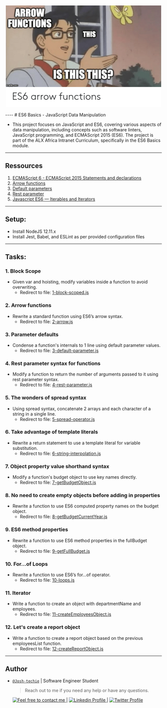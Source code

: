 <p align="center">
<img src ="../Assets/ES6_Basic.png">
</p>
----
# ES6 Basics - JavaScript Data Manipulation

- This project focuses on JavaScript and ES6, covering various aspects of data manipulation, including concepts such as software linters, JavaScript programming, and ECMAScript 2015 (ES6). The project is part of the ALX Africa Intranet Curriculum, specifically in the ES6 Basics module.

---

## Ressources

1. [ECMAScript 6 - ECMAScript 2015 Statements and declarations](https://262.ecma-international.org/6.0/#sec-statements)
2. [Arrow functions](https://developer.mozilla.org/en-US/docs/Web/JavaScript/Reference/Functions/Arrow_functions)
3. [Default parameters](https://developer.mozilla.org/en-US/docs/Web/JavaScript/Reference/Functions/Default_parameters)
4. [Rest parameter](https://developer.mozilla.org/en-US/docs/Web/JavaScript/Reference/Functions/rest_parameters)
5. [Javascript ES6 — Iterables and Iterators](https://developer.mozilla.org/en-US/docs/Web/JavaScript/Reference/Iteration_protocols)

---

## Setup:

- Install NodeJS 12.11.x
- Install Jest, Babel, and ESLint as per provided configuration files

---

## Tasks:

### 1. Block Scope

- Given var and hoisting, modify variables inside a function to avoid overwriting.
  - Redirect to file: [1-block-scoped.js](./1-block-scoped.js)

### 2. Arrow functions

- Rewrite a standard function using ES6’s arrow syntax.
  - Redirect to file: [2-arrow.js](./2-arrow.js)

### 3. Parameter defaults

- Condense a function's internals to 1 line using default parameter values.
  - Redirect to file: [3-default-parameter.js](./3-default-parameter.js)

### 4. Rest parameter syntax for functions

- Modify a function to return the number of arguments passed to it using rest parameter syntax.
  - Redirect to file: [4-rest-parameter.js](./4-rest-parameter.js)

### 5. The wonders of spread syntax

- Using spread syntax, concatenate 2 arrays and each character of a string in a single line.
  - Redirect to file: [5-spread-operator.js](./5-spread-operator.js)

### 6. Take advantage of template literals

- Rewrite a return statement to use a template literal for variable substitution.
  - Redirect to file: [6-string-interpolation.js](./6-string-interpolation.js)

### 7. Object property value shorthand syntax

- Modify a function's budget object to use key names directly.
  - Redirect to file: [7-getBudgetObject.js](./7-getBudgetObject.js)

### 8. No need to create empty objects before adding in properties

- Rewrite a function to use ES6 computed property names on the budget object.
  - Redirect to file: [8-getBudgetCurrentYear.js](./8-getBudgetCurrentYear.js)

### 9. ES6 method properties

- Rewrite a function to use ES6 method properties in the fullBudget object.
  - Redirect to file: [9-getFullBudget.js](./9-getFullBudget.js)

### 10. For...of Loops

- Rewrite a function to use ES6’s for...of operator.
  - Redirect to file: [10-loops.js](./10-loops.js)

### 11. Iterator

- Write a function to create an object with departmentName and employees.
  - Redirect to file: [11-createEmployeesObject.js](./11-createEmployeesObject.js)

### 12. Let's create a report object

- Write a function to create a report object based on the previous employeesList function.
  - Redirect to file: [12-createReportObject.js](./12-createReportObject.js)

---

## Author

- [`@Josh-techie`]() | Software Engineer Student

  > Reach out to me if you need any help or have any questions.

  <a href="mailto:youssef.abouyahia@e-polytechnique.ma">
  	<img alt="Feel free to contact me" src="https://img.shields.io/badge/-Ask_me_anything-blue?style=flat&logo=Gmail&logoColor=white&link=mailto:youssef.abouyahia@e-polytechnique.ma&color=3d85c6" />
  </a>
  <span> | </span>
    <a href="https://www.linkedin.com/in/youssef-abouyahia/">
        <img alt="Linkedin Profile" src="https://img.shields.io/badge/-Linkedin-0072b1?style=flat&logo=Linkedin&logoColor=white&link=https://www.linkedin.com/in/youssef-abouyahia/" />
    </a>
    <span> | </span>
    <a href="https://twitter.com/JoesephAb">
        <img alt="Twitter Profile" src="https://img.shields.io/badge/-Twitter-0072b1?style=flat&logo=Twitter&logoColor=white&link=https://twitter.com/JoesephAb&color=1DA1F2" />
    </a>
